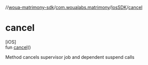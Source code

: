 //[woua-matrimony-sdk](../../../index.md)/[com.woualabs.matrimony](../index.md)/[IosSDK](index.md)/[cancel](cancel.md)

# cancel

[iOS]\
fun [cancel](cancel.md)()

Method cancels supervisor job and dependent suspend calls

